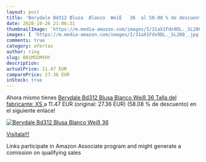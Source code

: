 ```yaml
---
layout: post
title: 'Berydale Bd312 Blusa  Blanco  Weiß   36  al 58.08 % de descuento'
date: 2020-10-26 21:06:31
thumbnailImage: 'https://m.media-amazon.com/images/I/31aX1Fdx9DL._SL200_.jpg'
images: [ 'https://m.media-amazon.com/images/I/31aX1Fdx9DL._SL200_.jpg' ]
comments: true
category: ofertas
author: ring
slug: B01MSUMYHY
description:
actualPrice: 11.47 EUR
comparePrice: 27.36 EUR
inStock: true
---
```


Ahora mismo tienes [Berydale Bd312 Blusa  Blanco  Weiß   36  Talla del fabricante: XS ](https://www.amazon.es/dp/B01MSUMYHY/?tag=tolees-21) a 11.47 EUR (original: 27.36 EUR) (58.08 %  de descuento) en el siguiente enlace!

[![Berydale Bd312 Blusa  Blanco  Weiß   36 ](https://m.media-amazon.com/images/I/31aX1Fdx9DL._SL200_.jpg)](https://www.amazon.es/dp/B01MSUMYHY/?tag=tolees-21)

[Visítala!!!](https://www.amazon.es/dp/B01MSUMYHY/?tag=tolees-21)

Links participate in Amazon Associate program and might generate a comission on qualifying sales
